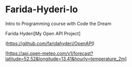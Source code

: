 # Farida-Hyderi-Io
Intro to Programming course with Code the Dream


Farida Hyderi[My Open API Project]


  (https://github.com/faridahyderi/OpenAPI)

  
  [https://api.open-meteo.com/v1/forecast?latitude=52.52&longitude=13.41&hourly=temperature_2m]
